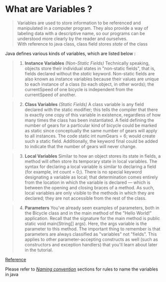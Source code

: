 # What are Variables ?

> Variables are used to store information to be referenced and manipulated in a computer program. They also provide a way of labeling data with a descriptive name, so our programs can be understood more clearly by the reader and ourselves. <br />
> With reference to java class, class field stores _state_ of the class <br />

Java defines various kinds of variables, which are listed below : 
> 1. **Instance Variables** _(Non-Static Fields)_ Technically speaking, objects store their individual states in "non-static fields", that is, fields declared without the _static_ keyword. Non-static fields are also known as instance variables because their values are unique to each instance of a class (to each object, in other words); the currentSpeed of one bicycle is independent from the currentSpeed of another.

> 2. **Class Variables** _(Static Fields)_ A class variable is any field declared with the static modifier; this tells the compiler that there is exactly one copy of this variable in existence, regardless of how many times the class has been instantiated. A field defining the number of gears for a particular kind of bicycle could be marked as static since conceptually the same number of gears will apply to all instances. The code static int numGears = 6; would create such a static field. Additionally, the keyword final could be added to indicate that the number of gears will never change.

> 3. **Local Variables** Similar to how an object stores its state in fields, a method will often store its temporary state in local variables. The syntax for declaring a local variable is similar to declaring a field (for example, int count = 0;). There is no special keyword designating a variable as local; that determination comes entirely from the location in which the variable is declared — which is between the opening and closing braces of a method. As such, local variables are only visible to the methods in which they are declared; they are not accessible from the rest of the class.

> 4. **Parameters** You've already seen examples of parameters, both in the Bicycle class and in the main method of the "Hello World!" application. Recall that the signature for the main method is public static void main(String[] args). Here, the args variable is the parameter to this method. The important thing to remember is that parameters are always classified as "variables" not "fields". This applies to other parameter-accepting constructs as well (such as constructors and exception handlers) that you'll learn about later in the tutorial.

[Reference](https://docs.oracle.com/javase/tutorial/java/nutsandbolts/variables.html)

Please refer to [_Naming convention_](https://github.com/rajatsachdeva/Complete_Java_Masterclass/tree/master/12-Naming%20Conventions%20and%20Packages.%20static%20and%20final%20keywords/87-Naming_Conventions) sections for rules to name the variables in java  
